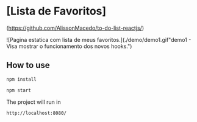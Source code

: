 # [Lista de Favoritos]

(https://github.com/AlissonMacedo/to-do-list-reactjs/)

![Pagina estatica com lista de meus favoritos.](./demo/demo1.gif"demo1 - Visa mostrar o funcionamento dos novos hooks.")

## How to use

```sh
npm install
```

```sh
npm start
```

The project will run in

```sh
http://localhost:8080/
```
